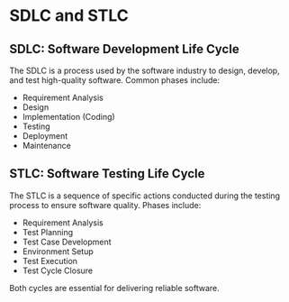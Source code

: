 # SDLC and STLC

## SDLC: Software Development Life Cycle
The SDLC is a process used by the software industry to design, develop, and test high-quality software. Common phases include:
- Requirement Analysis
- Design
- Implementation (Coding)
- Testing
- Deployment
- Maintenance

## STLC: Software Testing Life Cycle
The STLC is a sequence of specific actions conducted during the testing process to ensure software quality. Phases include:
- Requirement Analysis
- Test Planning
- Test Case Development
- Environment Setup
- Test Execution
- Test Cycle Closure

Both cycles are essential for delivering reliable software.
